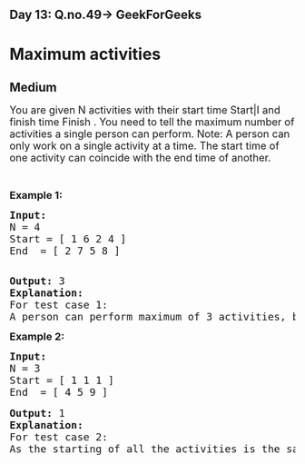 <h2>Day 13: Q.no.49-> GeekForGeeks</h2>

# Maximum activities
## Medium
<div class="problems_problem_content__Xm_eO"><div class="entry-content">
<p><span style="font-size:18px">You are given N activities with their start time Start|I and finish time Finish . You need to tell the maximum number of activities a single person can perform.
Note:
A person can only work on a single activity at a time. The start time of one activity can coincide with the end time of another.</span></p>

<p>&nbsp;</p>

<p><strong><span style="font-size:18px">Example 1:</span></strong></p>

<pre><span style="font-size:18px"><strong>Input:</strong>
N = 4
Start = [ 1 6 2 4 ]
End  = [ 2 7 5 8 ]
</span>

<span style="font-size:18px"><strong>Output:</strong> 3 </span>
<span style="font-size:18px"><strong>Explanation:</strong>
For test case 1: 
A person can perform maximum of 3 activities, by performing the activities in the given order 1 - > 3 -> 2.
</span></pre>

<p><strong><span style="font-size:18px">Example 2:</span></strong></p>

<pre><span style="font-size:18px"><strong>Input:</strong>
N = 3
Start = [ 1 1 1 ]
End  = [ 4 5 9 ]
</span>
<span style="font-size:18px"><strong>Output:</strong> 1 </span>
<span style="font-size:18px"><strong>Explanation:</strong>
For test case 2:
As the starting of all the activities is the same, a person can perform a maximum of 1 activity.
</pre>

<p><span style="font-size:18px"><strong></span></p>

